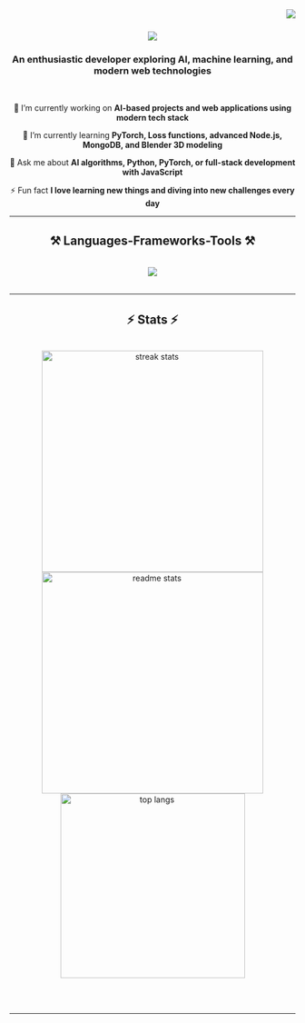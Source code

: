 <img align="right" src="https://visitor-badge.laobi.icu/badge?page_id=jujujaejun.jujujaejun" />

<h1 align="center">
    <img src="https://readme-typing-svg.herokuapp.com/?font=Righteous&size=35&center=true&vCenter=true&width=500&height=70&duration=4000&lines=Hi!+👋;+I'm+jstar!;" />
</h1>

<h3 align="center">An enthusiastic developer exploring AI, machine learning, and modern web technologies</h3>

<br/>

<div align="center">
 
 🔭 I’m currently working on **AI-based projects and web applications using modern tech stack**
 
 🌱 I’m currently learning **PyTorch, Loss functions, advanced Node.js, MongoDB, and Blender 3D modeling**

💬 Ask me about **AI algorithms, Python, PyTorch, or full-stack development with JavaScript**

⚡ Fun fact **I love learning new things and diving into new challenges every day**

</div>

 <hr/>
 
<h2 align="center">⚒️ Languages-Frameworks-Tools ⚒️</h2>
<br/>
<div align="center">
    <img src="https://skillicons.dev/icons?i=python,pytorch,html,css,js,nodejs,mongodb,heroku,blender,java,c,cpp,assembly" /><br>
</div>

<br/>
<hr/>

<h2 align="center">⚡ Stats ⚡</h2>
<br>
<div align=center>
  <img width=390 src="https://github-readme-streak-stats.herokuapp.com/?user=jujujaejun&count_private=true&theme=react&border_radius=10" alt="streak stats"/>
  <img width=390 src="https://github-readme-stats.vercel.app/api?username=jujujaejun&count_private=true&show_icons=true&theme=react&rank_icon=github&border_radius=10" alt="readme stats" />
  <br/>
  <img width=325 align="center" src="https://github-readme-stats.vercel.app/api/top-langs/?username=jujujaejun&hide=HTML&langs_count=8&layout=compact&theme=react&border_radius=10&size_weight=0.5&count_weight=0.5&exclude_repo=github-readme-stats" alt="top langs" />
</div>

<br/><br/>

<hr/>
